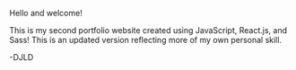 Hello and welcome!

This is my second portfolio website created using JavaScript, React.js, and Sass!
This is an updated version reflecting more of my own personal skill.

-DJLD
